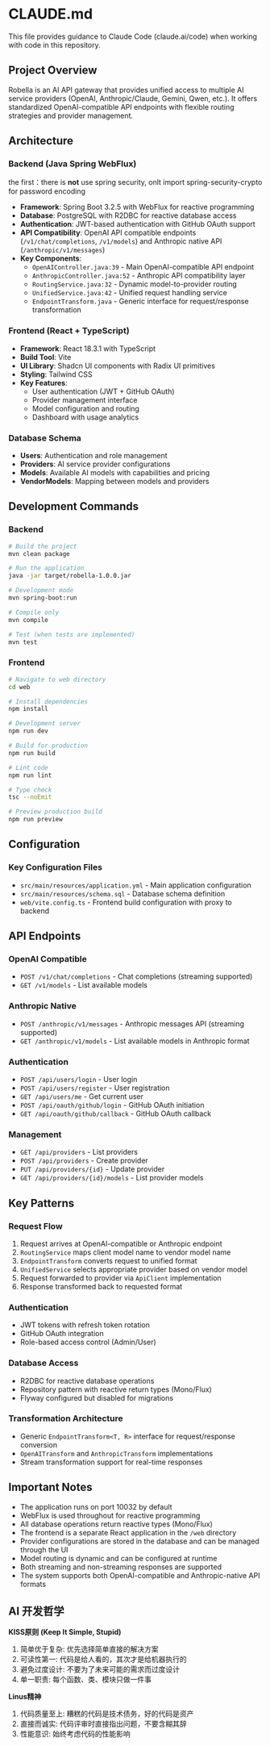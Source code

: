 # CLAUDE.md

This file provides guidance to Claude Code (claude.ai/code) when working with code in this repository.

## Project Overview

Robella is an AI API gateway that provides unified access to multiple AI service providers (OpenAI, Anthropic/Claude, Gemini, Qwen, etc.). It offers standardized OpenAI-compatible API endpoints with flexible routing strategies and provider management.

## Architecture

### Backend (Java Spring WebFlux)
the first：there is **not** use spring security, onlt import spring-security-crypto for password encoding
- **Framework**: Spring Boot 3.2.5 with WebFlux for reactive programming
- **Database**: PostgreSQL with R2DBC for reactive database access
- **Authentication**: JWT-based authentication with GitHub OAuth support
- **API Compatibility**: OpenAI API compatible endpoints (`/v1/chat/completions`, `/v1/models`) and Anthropic native API (`/anthropic/v1/messages`)
- **Key Components**:
  - `OpenAIController.java:39` - Main OpenAI-compatible API endpoint
  - `AnthropicController.java:52` - Anthropic API compatibility layer
  - `RoutingService.java:32` - Dynamic model-to-provider routing
  - `UnifiedService.java:42` - Unified request handling service
  - `EndpointTransform.java` - Generic interface for request/response transformation

### Frontend (React + TypeScript)
- **Framework**: React 18.3.1 with TypeScript
- **Build Tool**: Vite
- **UI Library**: Shadcn UI components with Radix UI primitives
- **Styling**: Tailwind CSS
- **Key Features**:
  - User authentication (JWT + GitHub OAuth)
  - Provider management interface
  - Model configuration and routing
  - Dashboard with usage analytics

### Database Schema
- **Users**: Authentication and role management
- **Providers**: AI service provider configurations
- **Models**: Available AI models with capabilities and pricing
- **VendorModels**: Mapping between models and providers

## Development Commands

### Backend
```bash
# Build the project
mvn clean package

# Run the application
java -jar target/robella-1.0.0.jar

# Development mode
mvn spring-boot:run

# Compile only
mvn compile

# Test (when tests are implemented)
mvn test
```

### Frontend
```bash
# Navigate to web directory
cd web

# Install dependencies
npm install

# Development server
npm run dev

# Build for production
npm run build

# Lint code
npm run lint

# Type check
tsc --noEmit

# Preview production build
npm run preview
```

## Configuration

### Key Configuration Files
- `src/main/resources/application.yml` - Main application configuration
- `src/main/resources/schema.sql` - Database schema definition
- `web/vite.config.ts` - Frontend build configuration with proxy to backend

## API Endpoints

### OpenAI Compatible
- `POST /v1/chat/completions` - Chat completions (streaming supported)
- `GET /v1/models` - List available models

### Anthropic Native
- `POST /anthropic/v1/messages` - Anthropic messages API (streaming supported)
- `GET /anthropic/v1/models` - List available models in Anthropic format

### Authentication
- `POST /api/users/login` - User login
- `POST /api/users/register` - User registration
- `GET /api/users/me` - Get current user
- `POST /api/oauth/github/login` - GitHub OAuth initiation
- `GET /api/oauth/github/callback` - GitHub OAuth callback

### Management
- `GET /api/providers` - List providers
- `POST /api/providers` - Create provider
- `PUT /api/providers/{id}` - Update provider
- `GET /api/providers/{id}/models` - List provider models

## Key Patterns

### Request Flow
1. Request arrives at OpenAI-compatible or Anthropic endpoint
2. `RoutingService` maps client model name to vendor model name
3. `EndpointTransform` converts request to unified format
4. `UnifiedService` selects appropriate provider based on vendor model
5. Request forwarded to provider via `ApiClient` implementation
6. Response transformed back to requested format

### Authentication
- JWT tokens with refresh token rotation
- GitHub OAuth integration
- Role-based access control (Admin/User)

### Database Access
- R2DBC for reactive database operations
- Repository pattern with reactive return types (Mono/Flux)
- Flyway configured but disabled for migrations

### Transformation Architecture
- Generic `EndpointTransform<T, R>` interface for request/response conversion
- `OpenAITransform` and `AnthropicTransform` implementations
- Stream transformation support for real-time responses

## Important Notes

- The application runs on port 10032 by default
- WebFlux is used throughout for reactive programming
- All database operations return reactive types (Mono/Flux)
- The frontend is a separate React application in the `/web` directory
- Provider configurations are stored in the database and can be managed through the UI
- Model routing is dynamic and can be configured at runtime
- Both streaming and non-streaming responses are supported
- The system supports both OpenAI-compatible and Anthropic-native API formats

## AI 开发哲学

**KISS原则 (Keep It Simple, Stupid)**
1. 简单优于复杂: 优先选择简单直接的解决方案
2. 可读性第一: 代码是给人看的，其次才是给机器执行的
3. 避免过度设计: 不要为了未来可能的需求而过度设计
4. 单一职责: 每个函数、类、模块只做一件事

**Linus精神**
1. 代码质量至上: 糟糕的代码是技术债务，好的代码是资产
2. 直接而诚实: 代码评审时直接指出问题，不要含糊其辞
3. 性能意识: 始终考虑代码的性能影响

